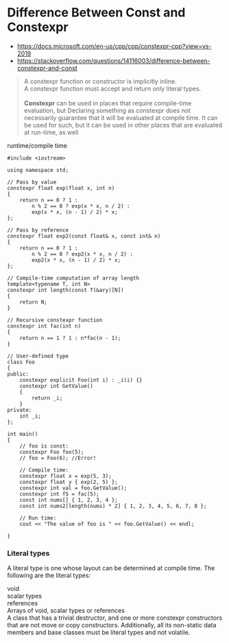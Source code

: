 # Difference Between Const and Constexpr

- https://docs.microsoft.com/en-us/cpp/cpp/constexpr-cpp?view=vs-2019
- https://stackoverflow.com/questions/14116003/difference-between-constexpr-and-const

> A constexpr function or constructor is implicitly inline. <br>
> A constexpr function must accept and return only literal types.<br><br>
> **Constexpr** can be used in places that require compile-time evaluation, but Declaring something as constexpr does not necessarily guarantee that it will be evaluated at compile time. It can be used for such, but it can be used in other places that are evaluated at run-time, as well

runtime/compile time

    #include <iostream>

    using namespace std;

    // Pass by value
    constexpr float exp(float x, int n)
    {
        return n == 0 ? 1 :
            n % 2 == 0 ? exp(x * x, n / 2) :
            exp(x * x, (n - 1) / 2) * x;
    };

    // Pass by reference
    constexpr float exp2(const float& x, const int& n)
    {
        return n == 0 ? 1 :
            n % 2 == 0 ? exp2(x * x, n / 2) :
            exp2(x * x, (n - 1) / 2) * x;
    };

    // Compile-time computation of array length
    template<typename T, int N>
    constexpr int length(const T(&ary)[N])
    {
        return N;
    }

    // Recursive constexpr function
    constexpr int fac(int n)
    {
        return n == 1 ? 1 : n*fac(n - 1);
    }

    // User-defined type
    class Foo
    {
    public:
        constexpr explicit Foo(int i) : _i(i) {}
        constexpr int GetValue()
        {
            return _i;
        }
    private:
        int _i;
    };

    int main()
    {
        // foo is const:
        constexpr Foo foo(5);
        // foo = Foo(6); //Error!

        // Compile time:
        constexpr float x = exp(5, 3);
        constexpr float y { exp(2, 5) };
        constexpr int val = foo.GetValue();
        constexpr int f5 = fac(5);
        const int nums[] { 1, 2, 3, 4 };
        const int nums2[length(nums) * 2] { 1, 2, 3, 4, 5, 6, 7, 8 };

        // Run time:
        cout << "The value of foo is " << foo.GetValue() << endl;

    }

### Literal types

A literal type is one whose layout can be determined at compile time. The following are the literal types:

void<br>
scalar types<br>
references<br>
Arrays of void, scalar types or references<br>
A class that has a trivial destructor, and one or more constexpr constructors that are not move or copy constructors. Additionally, all its non-static data members and base classes must be literal types and not volatile.
